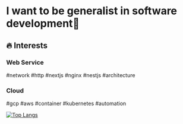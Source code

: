 # I want to be generalist in software development👋

## 🔥 Interests

### Web Service
#network #http #nextjs #nginx #nestjs #architecture

### Cloud
#gcp #aws #container #kubernetes #automation

[![Top Langs](https://github-readme-stats.vercel.app/api/top-langs/?username=dghg&langs_count=7)](https://github.com/anuraghazra/github-readme-stats)
